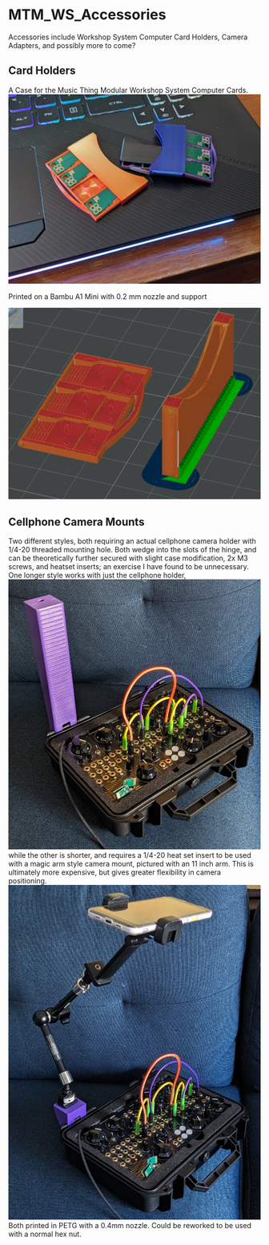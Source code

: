 # MTM_WS_Accessories
Accessories include Workshop System Computer Card Holders, Camera Adapters, and possibly more to come?

## Card Holders
A Case for the Music Thing Modular Workshop System Computer Cards.
![photo of the 3 card and 4 card cases](assets/img/PXL_20250207_195110043.PORTRAIT.ORIGINAL.jpg)

Printed on a Bambu A1 Mini with 0.2 mm nozzle and support

![screen grab of the 3 card case as sliced and printed](assets/img/MTM_WS_CH_Print.png)

## Cellphone Camera Mounts
Two different styles, both requiring an actual cellphone camera holder with 1/4-20 threaded mounting hole. Both wedge into the slots of the hinge, and can be theoretically further secured with slight case modification, 2x M3 screws, and heatset inserts; an exercise I have found to be unnecessary.
One longer style works with just the cellphone holder,
![The fully 3d printed camera arm, lacking cellphone holder](assets/img/WS_Camera_Mount.jpg)
while the other is shorter, and requires a 1/4-20 heat set insert to be used with a magic arm style camera mount, pictured with an 11 inch arm. This is ultimately more expensive, but gives greater flexibility in camera positioning.
![The stubby camera mount with 11 inch magic arm and cellphone holder](assets/img/WS_Stubby_Camera_Mount.jpg)
Both printed in PETG with a 0.4mm nozzle. Could be reworked to be used with a normal hex nut.
